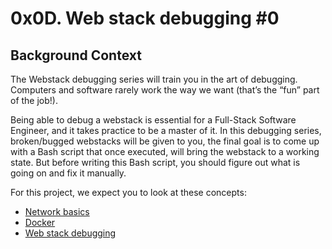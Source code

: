 # 0x0D. Web stack debugging #0

## Background Context

The Webstack debugging series will train you in the art of debugging. Computers and software rarely work the way we want (that’s the “fun” part of the job!).

Being able to debug a webstack is essential for a Full-Stack Software Engineer, and it takes practice to be a master of it.
In this debugging series, broken/bugged webstacks will be given to you, the final goal is to come up with a Bash script that once executed, will bring the webstack to a working state. But before writing this Bash script, you should figure out what is going on and fix it manually.

For this project, we expect you to look at these concepts:

- [Network basics](https://intranet.alxswe.com/concepts/33)
- [Docker](https://intranet.alxswe.com/concepts/65)
- [Web stack debugging](https://intranet.alxswe.com/concepts/68)

